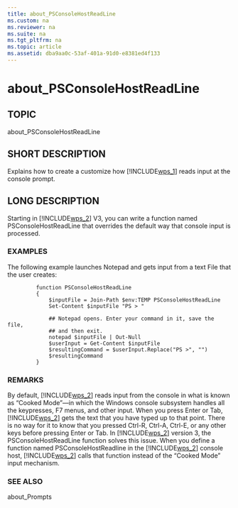 ```yaml
---
title: about_PSConsoleHostReadLine
ms.custom: na
ms.reviewer: na
ms.suite: na
ms.tgt_pltfrm: na
ms.topic: article
ms.assetid: dba9aa0c-53af-401a-91d0-e8381ed4f133
---
```

# about_PSConsoleHostReadLine
## TOPIC  
 about\_PSConsoleHostReadLine  
  
## SHORT DESCRIPTION  
 Explains how to create a customize how [!INCLUDE[wps_1](../Token/wps_1_md.md)] reads input at the console prompt.  
  
## LONG DESCRIPTION  
 Starting in [!INCLUDE[wps_2](../Token/wps_2_md.md)] V3, you can write a function named PSConsoleHostReadLine that overrides the default way that console input is processed.  
  
### EXAMPLES  
 The following example launches Notepad and gets input from a text File that the user creates:  
  
```  
         function PSConsoleHostReadLine  
         {  
             $inputFile = Join-Path $env:TEMP PSConsoleHostReadLine  
             Set-Content $inputFile "PS > "  
  
             ## Notepad opens. Enter your command in it, save the file,  
             ## and then exit.  
             notepad $inputFile | Out-Null  
             $userInput = Get-Content $inputFile  
             $resultingCommand = $userInput.Replace("PS >", "")  
             $resultingCommand  
         }  
```  
  
### REMARKS  
 By default, [!INCLUDE[wps_2](../Token/wps_2_md.md)] reads input from the console in what is known as “Cooked Mode”—in which the Windows console subsystem handles all the keypresses, F7 menus, and other input. When you press Enter or Tab, [!INCLUDE[wps_2](../Token/wps_2_md.md)] gets the text that you have typed up to that point. There is no way for it to know that you pressed Ctrl\-R, Ctrl\-A, Ctrl\-E, or any other keys before pressing Enter or Tab. In [!INCLUDE[wps_2](../Token/wps_2_md.md)] version 3, the PSConsoleHostReadLine function solves this issue. When you define a function named PSConsoleHostReadline in the [!INCLUDE[wps_2](../Token/wps_2_md.md)] console host, [!INCLUDE[wps_2](../Token/wps_2_md.md)] calls that function instead of the “Cooked Mode” input mechanism.  
  
### SEE ALSO  
 about\_Prompts